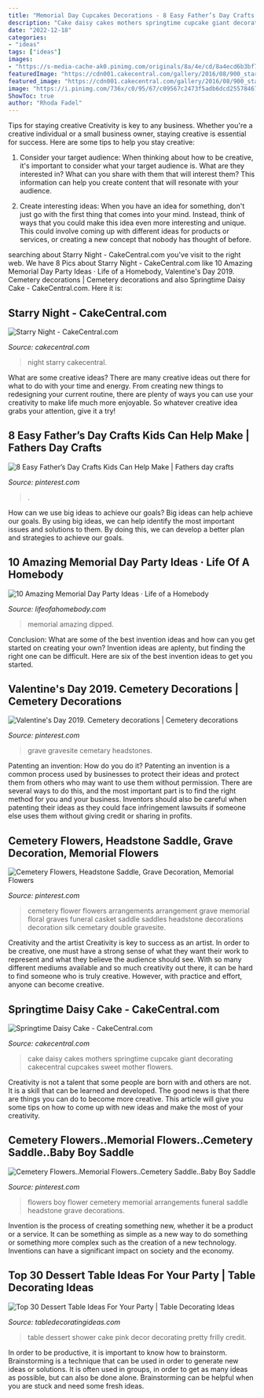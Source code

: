 ```yaml
---
title: "Memorial Day Cupcakes Decorations - 8 Easy Father’s Day Crafts Kids Can Help Make"
description: "Cake daisy cakes mothers springtime cupcake giant decorating cakecentral cupcakes sweet mother flowers"
date: "2022-12-18"
categories:
- "ideas"
tags: ["ideas"]
images:
- "https://s-media-cache-ak0.pinimg.com/originals/8a/4e/cd/8a4ecd6b3bf7f758ecf71fccd703cb1c.jpg"
featuredImage: "https://cdn001.cakecentral.com/gallery/2016/08/900_starry-night-46361r6Fgz.jpg"
featured_image: "https://cdn001.cakecentral.com/gallery/2016/08/900_starry-night-46361r6Fgz.jpg"
image: "https://i.pinimg.com/736x/c0/95/67/c09567c2473f5adb6dcd25578467a309--cemetery-flowers-memorial-flowers.jpg"
ShowToc: true
author: "Rhoda Fadel"
---
```



Tips for staying creative
Creativity is key to any business. Whether you're a creative individual or a small business owner, staying creative is essential for success. Here are some tips to help you stay creative: 
1. Consider your target audience: When thinking about how to be creative, it's important to consider what your target audience is. What are they interested in? What can you share with them that will interest them? This information can help you create content that will resonate with your audience. 

2. Create interesting ideas: When you have an idea for something, don't just go with the first thing that comes into your mind. Instead, think of ways that you could make this idea even more interesting and unique. This could involve coming up with different ideas for products or services, or creating a new concept that nobody has thought of before. 


	

		
searching about Starry Night - CakeCentral.com you've visit to the right web. We have 8 Pics about Starry Night - CakeCentral.com like 10 Amazing Memorial Day Party Ideas · Life of a Homebody, Valentine&#039;s Day 2019. Cemetery decorations | Cemetery decorations and also Springtime Daisy Cake - CakeCentral.com. Here it is:
		
    
## Starry Night - CakeCentral.com

<img loading=lazy src="https://cdn001.cakecentral.com/gallery/2016/08/900_starry-night-46361r6Fgz.jpg" onerror="this.onerror=null;this.src='https://tse3.mm.bing.net/th?id=OIP.36q-nSWe3UCNLh-bkwmohAHaKX&amp;pid=15.1';" alt="Starry Night - CakeCentral.com">

_Source: cakecentral.com_

>night starry cakecentral. 

	

What are some creative ideas?
There are many creative ideas out there for what to do with your time and energy. From creating new things to redesigning your current routine, there are plenty of ways you can use your creativity to make life much more enjoyable. So whatever creative idea grabs your attention, give it a try!

    
## 8 Easy Father’s Day Crafts Kids Can Help Make | Fathers Day Crafts

<img loading=lazy src="https://i.pinimg.com/736x/5d/07/1c/5d071ce9e5a19b4e8f7894c0fa42383d.jpg" onerror="this.onerror=null;this.src='https://tse4.mm.bing.net/th?id=OIP.V_T0EOb7YczjidHY9Ms9cwHaLH&amp;pid=15.1';" alt="8 Easy Father’s Day Crafts Kids Can Help Make | Fathers day crafts">

_Source: pinterest.com_

>. 

	

How can we use big ideas to achieve our goals?
Big ideas can help achieve our goals. By using big ideas, we can help identify the most important issues and solutions to them. By doing this, we can develop a better plan and strategies to achieve our goals.

    
## 10 Amazing Memorial Day Party Ideas · Life Of A Homebody

<img loading=lazy src="http://lifeofahomebody.com/wp-content/uploads/2017/04/18.jpg" onerror="this.onerror=null;this.src='https://tse1.mm.bing.net/th?id=OIP.OiOiBx_hfI6QCC3OpYKuRQHaLH&amp;pid=15.1';" alt="10 Amazing Memorial Day Party Ideas · Life of a Homebody">

_Source: lifeofahomebody.com_

>memorial amazing dipped. 

	

Conclusion: What are some of the best invention ideas and how can you get started on creating your own?
Invention ideas are aplenty, but finding the right one can be difficult. Here are six of the best invention ideas to get you started.

    
## Valentine&#039;s Day 2019. Cemetery Decorations | Cemetery Decorations

<img loading=lazy src="https://i.pinimg.com/736x/fc/74/5e/fc745ebbb3f55811f6e8f8ca6bf81667.jpg" onerror="this.onerror=null;this.src='https://tse3.mm.bing.net/th?id=OIP.yXLvkTHwJGcjCHzDQiRy-wHaJ3&amp;pid=15.1';" alt="Valentine&#039;s Day 2019. Cemetery decorations | Cemetery decorations">

_Source: pinterest.com_

>grave gravesite cemetary headstones. 

	

Patenting an invention: How do you do it?
Patenting an invention is a common process used by businesses to protect their ideas and protect them from others who may want to use them without permission. There are several ways to do this, and the most important part is to find the right method for you and your business. Inventors should also be careful when patenting their ideas as they could face infringement lawsuits if someone else uses them without giving credit or sharing in profits.

    
## Cemetery Flowers, Headstone Saddle, Grave Decoration, Memorial Flowers

<img loading=lazy src="https://i.pinimg.com/736x/84/2c/08/842c08cddfefafcab83e0734fc966c2d.jpg" onerror="this.onerror=null;this.src='https://tse1.mm.bing.net/th?id=OIP.nSkbBxEs5EoJIXL8At2m4gHaJ4&amp;pid=15.1';" alt="Cemetery Flowers, Headstone Saddle, Grave Decoration, Memorial Flowers">

_Source: pinterest.com_

>cemetery flower flowers arrangements arrangement grave memorial floral graves funeral casket saddle saddles headstone decorations decoration silk cemetary double gravesite. 

	

Creativity and the artist
Creativity is key to success as an artist. In order to be creative, one must have a strong sense of what they want their work to represent and what they believe the audience should see. With so many different mediums available and so much creativity out there, it can be hard to find someone who is truly creative. However, with practice and effort, anyone can become creative.

    
## Springtime Daisy Cake - CakeCentral.com

<img loading=lazy src="https://cdn001.cakecentral.com/gallery/2015/03/900_8786691kwC_springtime-daisy-cake.jpg" onerror="this.onerror=null;this.src='https://tse3.mm.bing.net/th?id=OIP.X_RQJXrLFfcb4vFntWV6iQHaLL&amp;pid=15.1';" alt="Springtime Daisy Cake - CakeCentral.com">

_Source: cakecentral.com_

>cake daisy cakes mothers springtime cupcake giant decorating cakecentral cupcakes sweet mother flowers. 

	

Creativity is not a talent that some people are born with and others are not. It is a skill that can be learned and developed. The good news is that there are things you can do to become more creative. This article will give you some tips on how to come up with new ideas and make the most of your creativity.

    
## Cemetery Flowers..Memorial Flowers..Cemetery Saddle..Baby Boy Saddle

<img loading=lazy src="https://i.pinimg.com/736x/c0/95/67/c09567c2473f5adb6dcd25578467a309--cemetery-flowers-memorial-flowers.jpg" onerror="this.onerror=null;this.src='https://tse3.mm.bing.net/th?id=OIP.b0LC2nsHF5ManCpkOBpOywHaJ4&amp;pid=15.1';" alt="Cemetery Flowers..Memorial Flowers..Cemetery Saddle..Baby Boy Saddle">

_Source: pinterest.com_

>flowers boy flower cemetery memorial arrangements funeral saddle headstone grave decorations. 

	

Invention is the process of creating something new, whether it be a product or a service. It can be something as simple as a new way to do something or something more complex such as the creation of a new technology. Inventions can have a significant impact on society and the economy.

    
## Top 30 Dessert Table Ideas For Your Party | Table Decorating Ideas

<img loading=lazy src="https://s-media-cache-ak0.pinimg.com/originals/8a/4e/cd/8a4ecd6b3bf7f758ecf71fccd703cb1c.jpg" onerror="this.onerror=null;this.src='https://tse2.mm.bing.net/th?id=OIP.m15_VmXWeolcNcgATj7zSwHaJ4&amp;pid=15.1';" alt="Top 30 Dessert Table Ideas For Your Party | Table Decorating Ideas">

_Source: tabledecoratingideas.com_

>table dessert shower cake pink decor decorating pretty frilly credit. 

	

In order to be productive, it is important to know how to brainstorm. Brainstorming is a technique that can be used in order to generate new ideas or solutions. It is often used in groups, in order to get as many ideas as possible, but can also be done alone. Brainstorming can be helpful when you are stuck and need some fresh ideas.

